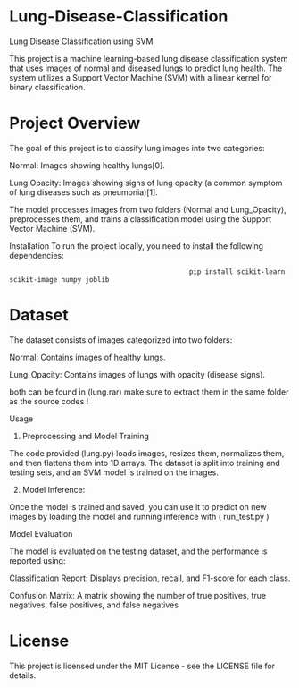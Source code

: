 # Lung-Disease-Classification
Lung Disease Classification using SVM



This project is a machine learning-based lung disease classification system that uses images of normal and diseased lungs to predict lung health. 
The system utilizes a Support Vector Machine (SVM) with a linear kernel for binary classification.

# Project Overview

The goal of this project is to classify lung images into two categories:

Normal: Images showing healthy lungs[0].

Lung Opacity: Images showing signs of lung opacity (a common symptom of lung diseases such as pneumonia)[1].

The model processes images from two folders (Normal and Lung_Opacity), preprocesses them, and trains a classification model using the Support Vector Machine (SVM).

Installation
To run the project locally, you need to install the following dependencies:

                                                 pip install scikit-learn scikit-image numpy joblib
                                                 
# Dataset

The dataset consists of images categorized into two folders:

Normal: Contains images of healthy lungs.

Lung_Opacity: Contains images of lungs with opacity (disease signs).

both can be found in (lung.rar) make sure to extract them in the same folder as the source codes !


Usage
1) Preprocessing and Model Training

 
The code provided (lung.py) loads images, resizes them, normalizes them, and then flattens them into 1D arrays. The dataset is split into training and testing sets, and an SVM model is trained on the images.

2) Model Inference:

Once the model is trained and saved, you can use it to predict on new images by loading the model and running inference with ( run_test.py )


Model Evaluation

The model is evaluated on the testing dataset, and the performance is reported using:

Classification Report: Displays precision, recall, and F1-score for each class.

Confusion Matrix: A matrix showing the number of true positives, true negatives, false positives, and false negatives


# License
This project is licensed under the MIT License - see the LICENSE file for details.

